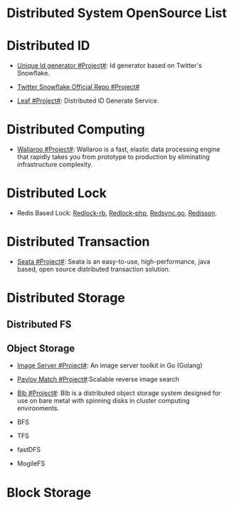 # Distributed System OpenSource List

# Distributed ID

- [Unique Id generator #Project#](https://github.com/mumrah/flake-java): Id generator based on Twitter's Snowflake.

- [Twitter Snowflake Official Repo #Project#](https://github.com/twitter/snowflake)

- [Leaf #Project#](https://github.com/Meituan-Dianping/Leaf): Distributed ID Generate Service.

# Distributed Computing

- [Wallaroo #Project#](https://github.com/wallaroolabs/wallaroo): Wallaroo is a fast, elastic data processing engine that rapidly takes you from prototype to production by eliminating infrastructure complexity.

# Distributed Lock

- Redis Based Lock: [Redlock-rb](https://github.com/antirez/redlock-rb), [Redlock-php](https://github.com/ronnylt/redlock-php), [Redsync.go](https://github.com/hjr265/redsync.go), [Redisson](https://github.com/mrniko/redisson).

# Distributed Transaction

- [Seata #Project#](https://github.com/seata/Seata): Seata is an easy-to-use, high-performance, java based, open source distributed transaction solution.

# Distributed Storage

## Distributed FS

## Object Storage

- [Image Server #Project#](https://github.com/pierrre/imageserver): An image server toolkit in Go (Golang)

* [Pavlov Match #Project#](https://github.com/pavlovml/match):Scalable reverse image search

- [Blb #Project#](https://github.com/westerndigitalcorporation/blb): Blb is a distributed object storage system designed for use on bare metal with spinning disks in cluster computing environments.

- BFS

- TFS

- fastDFS

- MogileFS

# Block Storage
